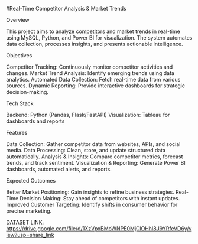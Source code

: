 #Real-Time Competitor Analysis & Market Trends

Overview

This project aims to analyze competitors and market trends in real-time using MySQL, Python, and Power BI for visualization. The system automates data collection, processes insights, and presents actionable intelligence.

Objectives

Competitor Tracking: Continuously monitor competitor activities and changes.
Market Trend Analysis: Identify emerging trends using data analytics.
Automated Data Collection: Fetch real-time data from various sources.
Dynamic Reporting: Provide interactive dashboards for strategic decision-making.

Tech Stack

Backend: Python (Pandas, Flask/FastAPI)
Visualization: Tableau for dashboards and reports


Features

Data Collection: Gather competitor data from websites, APIs, and social media.
Data Processing: Clean, store, and update structured data automatically.
Analysis & Insights: Compare competitor metrics, forecast trends, and track sentiment.
Visualization & Reporting: Generate Power BI dashboards, automated alerts, and reports.


Expected Outcomes

Better Market Positioning: Gain insights to refine business strategies.
Real-Time Decision Making: Stay ahead of competitors with instant updates.
Improved Customer Targeting: Identify shifts in consumer behavior for precise marketing.

DATASET LINK: https://drive.google.com/file/d/1XzVpxBMoWNPE0MjClOHhI8J9YRfeVD6y/view?usp=share_link
